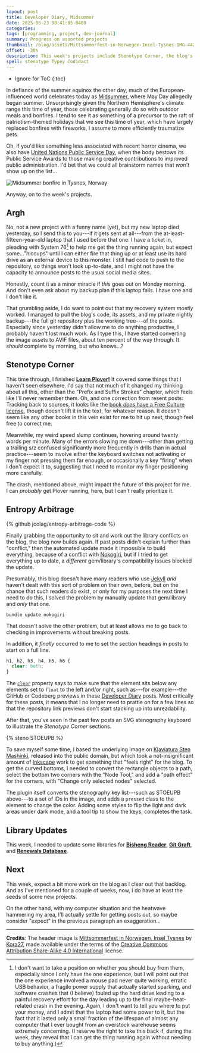```yaml
---
layout: post
title: Developer Diary, Midsummer
date: 2025-06-23 08:41:05-0400
categories:
tags: [programming, project, dev-journal]
summary: Progress on assorted projects
thumbnail: /blog/assets/Mittsommerfest-in-Norwegen-Insel-Tysnes-IMG-4425WI.png
offset: -30%
description: This week's projects include Stenotype Corner, the blog's code, and some library updates.
spell: stenotype Typey Codidact 
---
```


* Ignore for ToC
{:toc}

In defiance of the summer equinox the other day, much of the European-influenced world celebrates today as [Midsummer](https://en.wikipedia.org/wiki/Midsummer), where May Day allegedly began summer.  Unsurprisingly given the Northern Hemisphere's climate range this time of year, those celebrating generally do so with outdoor meals and bonfires.  I tend to see it as something of a precursor to the raft of patriotism-themed holidays that we see this time of year, which have largely replaced bonfires with fireworks, I assume to more efficiently traumatize pets.

Oh, if you'd like something less associated with recent horror cinema, we also have [United Nations Public Service Day](https://en.wikipedia.org/wiki/United_Nations_Public_Service_Awards), when the body bestows its Public Service Awards to those making creative contributions to improved public administration.  I'd bet that we could all brainstorm names that *won't* show up on the list...

![Midsummer bonfire in Tysnes, Norway](/blog/assets/Mittsommerfest-in-Norwegen-Insel-Tysnes-IMG-4425WI.png "I maintain that we recognize the equinoxes and solstices under various names and dates as excuses to stay up late with friends.")

Anyway, on to the week's projects.

## Argh

No, not a new project with a funny name (yet), but my new laptop died yesterday, so I send this to you---if it gets sent at all---from the at-least-fifteen-year-old laptop that I used before that one.  I have a ticket in, pleading with System 76[^1] to help me get the thing running again, but expect some..."hiccups" until I can either fire that thing up or at least use its hard drive as an external device to this monster.  I still had code to push to the repository, so things won't look up-to-date, and I might not have the capacity to announce posts to the usual social media sites.

[^1]:  I don't want to take a position on whether *you* should buy from them, especially since I only have the one experience, but I will point out that the one experience involved a mouse pad never quite working, erratic USB behavior, a fragile power supply that actually started sparking, and software crashes that (I believe) fouled up the hard drive leading to a painful recovery effort for the day leading up to the final maybe-heat-related crash in the evening.  Again, I don't want to tell you where to put your money, and I admit that the laptop had some power to it, but the fact that it lasted only a small fraction of the lifespan of almost any computer that I ever bought from an overstock warehouse seems extremely concerning.  (I reserve the right to take this back if, during the week, they reveal that I can get the thing running again without needing to buy anything.)

Honestly, count it as a minor miracle if *this* goes out on Monday morning.  And don't even ask about my backup plan if this laptop fails.  I have one and I don't like it.

That grumbling aside, I do want to point out that my recovery system *mostly* worked.  I managed to pull the blog's code, its assets, and my private nightly backup---the full git repository plus the working tree---of the posts.  Especially since yesterday didn't allow me to do anything productive, I probably haven't lost much work.  As I type this, I have started converting the image assets to AVIF files, about ten percent of the way through.  It *should* complete by morning, but who knows...?

## Stenotype Corner

This time through, I finished [**Learn Plover!**](https://www.openstenoproject.org/learn-plover/home.html) It covered some things that I haven't seen elsewhere. I'd say that not much of it changed my thinking about all this, other than the "Prefix and Suffix Strokes" chapter, which feels like I'll never remember them. Oh, and one correction from resent posts: Tracking back to sources, it looks like the [book *does* have a Free Culture license](https://github.com/openstenoproject/learn-plover?tab=CC-BY-SA-4.0-1-ov-file#readme), though doesn't lift it in the text, for whatever reason. It doesn't seem like any other books in this vein exist for me to hit up next, though feel free to correct me.

Meanwhile, my weird speed slump continues, hovering around twenty words per minute.  Many of the errors slowing me down---other than getting a trailing s/z confused significantly more frequently in drills than in actual practice---seem to involve either the keyboard switches not activating or my finger not pressing them far enough, or occasionally a key "firing" when I don't expect it to, suggesting that I need to monitor my finger positioning more carefully.

The crash, mentioned above, might impact the future of this project for me.  I can *probably* get Plover running, here, but I can't really prioritize it.

## Entropy Arbitrage

{% github jcolag/entropy-arbitrage-code %}

Finally grabbing the opportunity to sit and work out the library conflicts on the blog, the blog now builds again.  If past posts didn't explain further than "conflict," then the automated update made it impossible to build everything, because of a conflict with [Nokogiri](https://nokogiri.org/), but if I tried to get everything up to date, a *different* gem/library's compatibility issues blocked the update.

Presumably, this blog doesn't have many readers who use [Jekyll](https://jekyllrb.com/) *and* haven't dealt with this sort of problem on their own, before, but on the chance that such readers do exist, or only for my purposes the next time I need to do this, I solved the problem by manually update that gem/library and *only* that one.

```console
bundle update nokogiri
```

That doesn't solve the other problem, but at least allows me to go back to checking in improvements without breaking posts.

In addition, it *finally* occurred to me to set the section headings in posts to start on a full line.

```CSS
h1, h2, h3, h4, h5, h6 {
  clear: both;
}
```

The [`clear`](https://developer.mozilla.org/en-US/docs/Web/CSS/clear) property says to make sure that the element sits below any elements set to `float` to the left and/or right, such as---for example---the GitHub or Codeberg previews in these [Developer Diary](/blog/tag/dev-journal) posts.  Most critically for these posts, it means that I no longer need to prattle on for a few lines so that the repository link previews don't start stacking up into unreadability.

After that, you've seen in the past few posts an SVG stenography keyboard to illustrate the *Stenotype Corner* sections.

{% steno STOEUPB %}

To save myself some time, I based the underlying image on [Klaviatura Sten Mashinki](https://commons.wikimedia.org/wiki/File:KlaviaturaStenMashinki.svg), released into the public domain, but which took a not-insignificant amount of [Inkscape](https://inkscape.org/) work to get something that "feels right" for the blog.  To get the curved bottoms, I needed to convert the rectangle objects to a path, select the bottom two corners with the "Node Tool," and add a "path effect" for the corners, with "Change only selected nodes" selected.

The plugin itself converts the stenography key list---such as STOEUPB above---to a set of IDs in the image, and adds a `pressed` class to the element to change the color.  Adding some styles to flip the light and dark areas under dark mode, and a tool tip to show the keys, completes the task.

## Library Updates

This week, I needed to update some libraries for [**Bisheng Reader**](https://github.com/jcolag/bisheng), [**Git Graft**](https://github.com/jcolag/git-graft), and [**Renewals Database**](https://github.com/jcolag/RenewDB).

## Next

This week, expect a bit more work on the blog as I clear out that backlog.  And as I've mentioned for a couple of weeks, now, I do have at least the seeds of some new projects.

On the other hand, with my computer situation and the heatwave hammering my area, I'll actually settle for getting posts out, so maybe consider "expect" in the previous paragraph an exaggeration...

* * *

**Credits**:  The header image is [Mittsommerfest in Norwegen, Insel Tysnes](https://commons.wikimedia.org/wiki/File:Mittsommerfest_in_Norwegen,_Insel_Tysnes_IMG_4425WI.jpg) by [Kora27](https://commons.wikimedia.org/wiki/User:Kora27), made available under the terms of the [Creative Commons Attribution Share-Alike 4.0 International](https://creativecommons.org/licenses/by-sa/4.0/deed.en) license.
